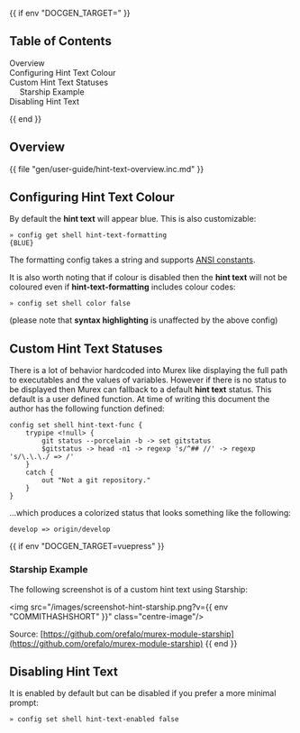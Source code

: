 {{ if env "DOCGEN_TARGET=" }}<h2>Table of Contents</h2>

<div id="toc">

- [Overview](#overview)
- [Configuring Hint Text Colour](#configuring-hint-text-colour)
- [Custom Hint Text Statuses](#custom-hint-text-statuses)
  - [Starship Example](#starship-example)
- [Disabling Hint Text](#disabling-hint-text)

</div>

{{ end }}

## Overview

{{ file "gen/user-guide/hint-text-overview.inc.md" }}

## Configuring Hint Text Colour

By default the **hint text** will appear blue. This is also customizable:

```
» config get shell hint-text-formatting
{BLUE}
```

The formatting config takes a string and supports [ANSI constants](ansi.md).

It is also worth noting that if colour is disabled then the **hint text** will
not be coloured even if **hint-text-formatting** includes colour codes:

```
» config set shell color false
```

(please note that **syntax highlighting** is unaffected by the above config)

## Custom Hint Text Statuses

There is a lot of behavior hardcoded into Murex like displaying the full path
to executables and the values of variables. However if there is no status to be
displayed then Murex can fallback to a default **hint text** status. This
default is a user defined function. At time of writing this document the author
has the following function defined:

```
config set shell hint-text-func {
    trypipe <!null> {
        git status --porcelain -b -> set gitstatus
        $gitstatus -> head -n1 -> regexp 's/^## //' -> regexp 's/\.\.\./ => /'
    }
    catch {
        out "Not a git repository."
    }
}
```

...which produces a colorized status that looks something like the following:

```
develop => origin/develop
```

{{ if env "DOCGEN_TARGET=vuepress" }}
### Starship Example

The following screenshot is of a custom hint text using Starship:

<!-- markdownlint-disable -->
<img src="/images/screenshot-hint-starship.png?v={{ env "COMMITHASHSHORT" }}" class="centre-image"/>
<!-- markdownlint-restore -->

Source: [https://github.com/orefalo/murex-module-starship](https://github.com/orefalo/murex-module-starship)
{{ end }}

## Disabling Hint Text

It is enabled by default but can be disabled if you prefer a more minimal
prompt:

```
» config set shell hint-text-enabled false
```

